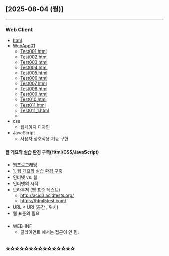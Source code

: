 ## [2025-08-04 (월)]
---
###  Web Client
 - [html](https://github.com/fullstack-flutter-dev-team/fullstack-flutter-dev/blob/main/WebStudy/HTML.md)
 - [WebApp01](https://github.com/fullstack-flutter-dev-team/fullstack-flutter-dev/blob/main/WebStudy/WebApp01)
   - [Test001.html](https://github.com/fullstack-flutter-dev-team/fullstack-flutter-dev/blob/main/WebStudy/WebApp01/WebContent/Test001.html)
   - [Test002.html](https://github.com/fullstack-flutter-dev-team/fullstack-flutter-dev/blob/main/WebStudy/WebApp01/WebContent/Test002.html)
   - [Test003.html](https://github.com/fullstack-flutter-dev-team/fullstack-flutter-dev/blob/main/WebStudy/WebApp01/WebContent/Test003.html)
   - [Test004.html](https://github.com/fullstack-flutter-dev-team/fullstack-flutter-dev/blob/main/WebStudy/WebApp01/WebContent/Test004.html)
   - [Test005.html](https://github.com/fullstack-flutter-dev-team/fullstack-flutter-dev/blob/main/WebStudy/WebApp01/WebContent/Test005.html)
   - [Test006.html](https://github.com/fullstack-flutter-dev-team/fullstack-flutter-dev/blob/main/WebStudy/WebApp01/WebContent/Test006.html)
   - [Test007.html](https://github.com/fullstack-flutter-dev-team/fullstack-flutter-dev/blob/main/WebStudy/WebApp01/WebContent/Test007.html)
   - [Test008.html](https://github.com/fullstack-flutter-dev-team/fullstack-flutter-dev/blob/main/WebStudy/WebApp01/WebContent/Test008.html)
   - [Test009.html](https://github.com/fullstack-flutter-dev-team/fullstack-flutter-dev/blob/main/WebStudy/WebApp01/WebContent/Test009.html)
   - [Test010.html](https://github.com/fullstack-flutter-dev-team/fullstack-flutter-dev/blob/main/WebStudy/WebApp01/WebContent/Test010.html)
   - [Test011.html](https://github.com/fullstack-flutter-dev-team/fullstack-flutter-dev/blob/main/WebStudy/WebApp01/WebContent/Test011.html)
   - [Test011_1.html](https://github.com/fullstack-flutter-dev-team/fullstack-flutter-dev/blob/main/WebStudy/WebApp01/WebContent/Test011_1.html)
   - []()
 - css
   - 웹페이지 디자인
 - JavaScript
   - 사용자 상호작용 기능 구현

###
#### 웹 개요와 실습 환경 구축(Html/CSS/JavaScript)
- [웹프로그래밍](https://cafe.daum.net/dragonhci/kcwY)
- [1. 웹 개요와 실습 환경 구축](https://wonjin27.tistory.com/83)
- 인터넷 vs. 웹
- 인터넷의 시작
- 브라우저 (웹 표준 테스트)
  - http://acid3.acidtests.org/
  - https://html5test.com/
- URL < URI (공간 , 위치)
- 웹 표준의 필요


### 
- WEB-INF
  - 클라이언트 에서는 접근이 안 됨.




⭐⭐⭐⭐⭐⭐⭐⭐⭐⭐⭐⭐⭐⭐⭐
-------------------------------------

